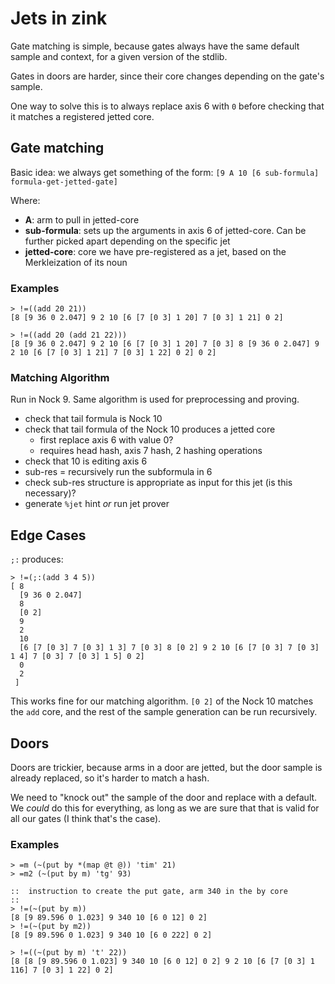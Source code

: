 # Jets in zink
Gate matching is simple, because gates always have the same default sample and context, for a given version of the stdlib.

Gates in doors are harder, since their core changes depending on the gate's sample.

One way to solve this is to always replace axis 6 with `0` before checking that it matches a registered jetted core.

## Gate matching
Basic idea: we always get something of the form:
`[9 A 10 [6 sub-formula] formula-get-jetted-gate]`

Where:
- **A**: arm to pull in jetted-core
- **sub-formula**: sets up the arguments in axis 6 of jetted-core. Can be further picked apart depending on the specific jet
- **jetted-core**: core we have pre-registered as a jet, based on the Merkleization of its noun

### Examples
```
> !=((add 20 21))
[8 [9 36 0 2.047] 9 2 10 [6 [7 [0 3] 1 20] 7 [0 3] 1 21] 0 2]

> !=((add 20 (add 21 22)))
[8 [9 36 0 2.047] 9 2 10 [6 [7 [0 3] 1 20] 7 [0 3] 8 [9 36 0 2.047] 9 2 10 [6 [7 [0 3] 1 21] 7 [0 3] 1 22] 0 2] 0 2]
```

### Matching Algorithm
Run in Nock 9.  Same algorithm is used for preprocessing and proving.

- check that tail formula is Nock 10 
- check that tail formula of the Nock 10 produces a jetted core
  * first replace axis 6 with value 0?
  * requires head hash, axis 7 hash, 2 hashing operations
- check that 10 is editing axis 6
- sub-res = recursively run the subformula in 6
- check sub-res structure is appropriate as input for this jet (is this necessary)?
- generate `%jet` hint *or* run jet prover

## Edge Cases
`;:` produces:
```
> !=(;:(add 3 4 5))
[ 8
  [9 36 0 2.047]
  8
  [0 2]
  9
  2
  10
  [6 [7 [0 3] 7 [0 3] 1 3] 7 [0 3] 8 [0 2] 9 2 10 [6 [7 [0 3] 7 [0 3] 1 4] 7 [0 3] 7 [0 3] 1 5] 0 2]
  0
  2
 ]
```

This works fine for our matching algorithm. `[0 2]` of the Nock 10 matches the `add` core, and the rest of the sample generation can be run recursively.

## Doors
Doors are trickier, because arms in a door are jetted, but the door sample is already replaced, so it's harder to match a hash.

We need to "knock out" the sample of the door and replace with a default. We *could* do this for everything, as long as we are sure that that is valid for all our gates (I think that's the case).

### Examples
```
> =m (~(put by *(map @t @)) 'tim' 21)
> =m2 (~(put by m) 'tg' 93)

::  instruction to create the put gate, arm 340 in the by core
::    
> !=(~(put by m))
[8 [9 89.596 0 1.023] 9 340 10 [6 0 12] 0 2]
> !=(~(put by m2))
[8 [9 89.596 0 1.023] 9 340 10 [6 0 222] 0 2]

> !=((~(put by m) 't' 22))
[8 [8 [9 89.596 0 1.023] 9 340 10 [6 0 12] 0 2] 9 2 10 [6 [7 [0 3] 1 116] 7 [0 3] 1 22] 0 2]
```

